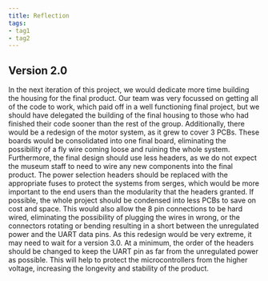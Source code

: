 ```yaml
---
title: Reflection
tags:
- tag1
- tag2
---
```


## Version 2.0
In the next iteration of this project, we would dedicate more time building the housing for the final product. Our team was very focussed on getting all of the code to work, which paid off in a well functioning final project, but we should have delegated the building of the final housing to those who had finished their code sooner than the rest of the group. 
Additionally, there would be a redesign of the motor system, as it grew to cover 3 PCBs. These boards would be consolidated into one final board, eliminating the possibility of a fly wire coming loose and ruining the whole system. 
Furthermore, the final design should use less headers, as we do not expect the museum staff to need to wire any new components into the final product. The power selection headers should be replaced with the appropriate fuses to protect the systems from serges, which would be more important to the end users than the modularity that the headers granted. 
If possible, the whole project should be condensed into less PCBs to save on cost and space. This would also allow the 8 pin connections to be hard wired, eliminating the possibility of plugging the wires in wrong, or the connectors rotating or bending resulting in a short between the unregulated power and the UART data pins. As this redesign would be very extreme, it may need to wait for a version 3.0. At a minimum, the order of the headers should be changed to keep the UART pin as far from the unregulated power as possible. This will help to protect the microcontrollers from the higher voltage, increasing the longevity and stability of the product.
